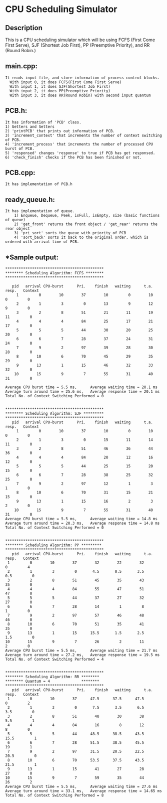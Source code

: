 # CPU Scheduling Simulator

## Description
This is a CPU scheduling simulator which will be using FCFS (First Come First Serve), SJF (Shortest Job First), PP (Preemptive Priority), and RR (Round Robin.)



## main.cpp: 
	It reads input file, and store information of process control blocks.
	  With input 0, it does FCFS(First Come First Serve)
	  With input 1, it does SJF(Shortest Job First)
	  With input 2, it does PP(Preemptive Priority)
	  With input 3, it does RR(Round Robin) with second input quantum



## PCB.h: 
	It has information of 'PCB' class.
	1) Getters and Setters
	2) 'printPCB' that prints out information of PCB.
	3) 'increment_context' that increments the number of context switching of PCB.
	4) 'increment_process' that increments the number of processed CPU burst of PCB.
	5) 'responsed' changes 'response' to true if PCB has get responsed.
	6) 'check_finish' checks if the PCB has been finished or not.
	
	
	
## PCB.cpp: 
	It has implementation of PCB.h 



## ready_queue.h: 
	It has implementation of queue.
		1) Enqueue, Dequeue, Peek, isFull, isEmpty, size (basic functions of queue)
		2) 'get_front' returns the front object / 'get_rear' returns the rear object
		3) 'pri_sort' sorts the queue with priority of PCB
		4) 'sort_back' sorts it back to the original order, which is ordered with arrival time of PCB.






## *Sample output:

	********************************************
	******** Scheduling Algorithm: FCFS ********
	********************************************

       pid   arrival CPU-burst      Pri.    finish   waiting      t.a.     resp.   Context
         1         0        10        37        10         0        10         0         0
         2         1         3         0        13         9        12         9         0
         3         2         8        51        21        11        19        11         0
         4         4         4        84        25        17        21        17         0
         5         5         5        44        30        20        25        20         0
         6         6         7        28        37        24        31        24         0
         7         9         2        97        39        28        30        28         0
         8        10         6        70        45        29        35        29         0
         9        13         1        15        46        32        33        32         0
        10        15         9         7        55        31        40        31         0

	Average CPU burst time = 5.5 ms,      Average waiting time = 20.1 ms
	Average turn around time = 25.6 ms,   Average response time = 20.1 ms
	Total No. of Context Switching Performed = 0


	********************************************
	******** Scheduling Algorithm: SJF *********
	********************************************
       pid   arrival CPU-burst      Pri.    finish   waiting      t.a.     resp.   Context
         1         0        10        37        10         0        10         0         0
         2         1         3         0        15        11        14        11         0
         3         2         8        51        46        36        44        36         0
         4         4         4        84        20        12        16        12         0
         5         5         5        44        25        15        20        15         0
         6         6         7        28        38        25        32        25         0
         7         9         2        97        12         1         3         1         0
         8        10         6        70        31        15        21        15         0
         9        13         1        15        16         2         3         2         0
        10        15         9         7        55        31        40        31         0
	Average CPU burst time = 5.5 ms,      Average waiting time = 14.8 ms
	Average turn around time = 20.3 ms,   Average response time = 14.8 ms
	Total No. of Context Switching Performed = 0


	********************************************
	******** Scheduling Algorithm: PP *********
	********************************************
       pid   arrival CPU-burst      Pri.    finish   waiting      t.a.     resp.   Context
	 1         0        10        37        32        22        32         0         4
	 2         1         3         0       4.5       0.5       3.5       0.5         0
	 3         2         8        51        45        35        43        35         0
	 4         4         4        84        55        47        51        47         0
	 5         5         5        44        37        27        32        27         0
	 6         6         7        28        14         1         8         1         0
	 7         9         2        97        57        46        48        46         0
	 8        10         6        70        51        35        41        35         0
	 9        13         1        15      15.5       1.5       2.5       1.5         0
	10        15         9         7        26         2        11         2         0
	Average CPU burst time = 5.5 ms,      Average waiting time = 21.7 ms
	Average turn around time = 27.2 ms,   Average response time = 19.5 ms
	Total No. of Context Switching Performed = 4


	********************************************
	******** Scheduling Algorithm: RR ********
	******** Quantum = 4              ********
	********************************************
       pid   arrival CPU-burst      Pri.    finish   waiting      t.a.     resp.   Context
	 1         0        10        37      47.5      37.5      47.5         0         2
	 2         1         3         0       7.5       3.5       6.5       3.5         0
	 3         2         8        51        40        30        38       5.5         1
	 4         4         4        84        16         8        12         8         0
	 5         5         5        44      48.5      38.5      43.5      15.5         1
	 6         6         7        28      51.5      38.5      45.5        19         1
	 7         9         2        97      31.5      20.5      22.5      20.5         0
	 8        10         6        70      53.5      37.5      43.5      21.5         1
	 9        13         1        15        41        27        28        27         0
	10        15         9         7        59        35        44        26         2
	Average CPU burst time = 5.5 ms,      Average waiting time = 27.6 ms
	Average turn around time = 33.1 ms,   Average response time = 14.65 ms
	Total No. of Context Switching Performed = 8
